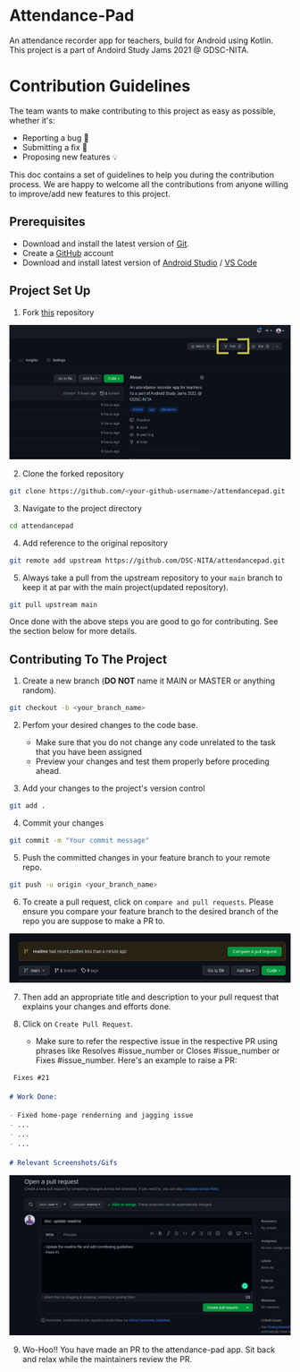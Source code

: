 # Attendance-Pad

An attendance recorder app for teachers, build for Android using Kotlin. This project is a part of Andoird Study Jams 2021 @ GDSC-NITA.

# Contribution Guidelines

The team wants to make contributing to this project as easy as possible, whether it's:

* Reporting a bug 🐛
* Submitting a fix 🔎
* Proposing new features 💡

This doc contains a set of guidelines to help you during the contribution process. We are happy to welcome all the contributions from anyone willing to improve/add new features to this project.

## Prerequisites

* Download and install the latest version of [Git](https://git-scm.com/downloads).
* Create a [GitHub](https://github.com/join) account
* Download and install latest version of [Android Studio](https://developer.android.com/studio/downloads/index.html) / [VS Code](https://code.visualstudio.com/download)

## Project Set Up

1. Fork [this](https://github.com/DSC-NITA/attendancepad) repository

![Fork the repo](./doc_assets/fork.png)

2. Clone the forked repository

```bash
git clone https://github.com/<your-github-username>/attendancepad.git
```

3. Navigate to the project directory

```bash
cd attendancepad
```

4. Add reference to the original repository

```bash
git remote add upstream https://github.com/DSC-NITA/attendancepad.git
```

5. Always take a pull from the upstream repository to your `main` branch to keep it at par with the main project(updated repository).

```bash
git pull upstream main
```

Once done with the above steps you are good to go for contributing. See the section below for more details.

## Contributing To The Project

1. Create a new branch (**DO NOT** name it MAIN or MASTER or anything random).

```bash
git checkout -b <your_branch_name>
```

2. Perfom your desired changes to the code base.

    * Make sure that you do not change any code unrelated to the task that you have been assigned
    * Preview your changes and test them properly before proceding ahead.

3. Add your changes to the project's version control

```bash
git add .
```

4. Commit your changes

```bash
git commit -m "Your commit message"
```

5. Push the committed changes in your feature branch to your remote repo.

```bash
git push -u origin <your_branch_name>
```

6. To create a pull request, click on `compare and pull requests`. Please ensure you compare your feature branch to the desired branch of the repo you are suppose to make a PR to.

![Compare pull request](./doc_assets/compare_pull.png)

7. Then add an appropriate title and description to your pull request that explains your changes and efforts done.

8. Click on `Create Pull Request`.

    * Make sure to refer the respective issue in the respective PR using phrases like Resolves #issue_number or Closes #issue_number or Fixes #issue_number. Here's an example to raise a PR:

```markdown
 Fixes #21

# Work Done:

- Fixed home-page renderning and jagging issue
- ...
- ...
- ...

# Relevant Screenshots/Gifs
```

![Create an PR](./doc_assets/create_pr.png)

9. Wo-Hoo!! You have made an PR to the attendance-pad app. Sit back and relax while the maintainers review the PR.
